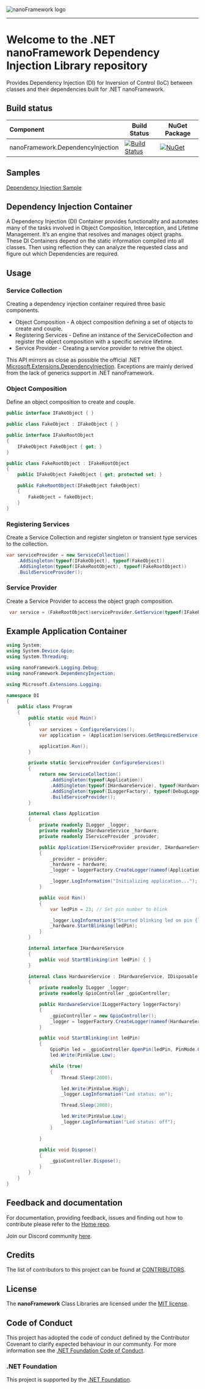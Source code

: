 ![nanoFramework logo](https://raw.githubusercontent.com/nanoframework/Home/main/resources/logo/nanoFramework-repo-logo.png)

-----

# Welcome to the .NET nanoFramework Dependency Injection Library repository
Provides Dependency Injection (DI) for Inversion of Control (IoC) between classes and their dependencies built for .NET nanoFramework.

## Build status

| Component | Build Status | NuGet Package |
|:-|---|---|
| nanoFramework.DependencyInjection | [![Build Status](https://dev.azure.com/nanoframework/nanoFramework.DependencyInjection/_apis/build/status/nanoframework.DependencyInjection?repoName=nanoframework%2FnanoFramework.DependencyInjection&branchName=main)](https://dev.azure.com/nanoframework/nanoFramework.DependencyInjection/_build/latest?definitionId=56&repoName=nanoframework%2FnanoFramework.DependencyInjection&branchName=main) | [![NuGet](https://img.shields.io/nuget/v/nanoFramework.DependencyInjection.svg?label=NuGet&style=flat&logo=nuget)](https://www.nuget.org/packages/nanoFramework.DependencyInjection/) |

## Samples

[Dependency Injection Sample](https://github.com/nanoframework/Samples/tree/main/samples/DependencyInjection)



## Dependency Injection Container
A Dependency Injection (DI) Container provides functionality and automates many of the tasks involved in Object Composition, Interception, and Lifetime Management. It’s an engine that resolves and manages object graphs. These DI Containers depend on the static information compiled into all classes. Then using reflection they can analyze the requested class and figure out which Dependencies are required.

## Usage

### Service Collection
Creating a dependency injection container required three basic components. 
 * Object Composition - A object composition defining a set of objects to create and couple.
 * Registering Services - Define an instance of the ServiceCollection  and register the object composition with a specific service lifetime.
 * Service Provider - Creating a service provider to retrive the object. 

This API mirrors as close as possible the official .NET 
[Microsoft.Extensions.DependencyInjection](https://docs.microsoft.com/en-us/dotnet/core/extensions/dependency-injection). Exceptions are mainly derived from the lack of generics support in .NET nanoFramework.

### Object Composition
Define an object composition to create and couple.
```csharp
public interface IFakeObject { }

public class FakeObject : IFakeObject { }

public interface IFakeRootObject
{
    IFakeObject FakeObject { get; }
}

public class FakeRootObject : IFakeRootObject
{
    public IFakeObject FakeObject { get; protected set; }

    public FakeRootObject(IFakeObject fakeObject)
    {
        FakeObject = fakeObject;
    }
}
```

### Registering Services
Create a Service Collection and register singleton or transient type services to the collection.

```csharp
var serviceProvider = new ServiceCollection()
    .AddSingleton(typeof(IFakeObject), typeof(FakeObject))
    .AddSingleton(typeof(IFakeRootObject), typeof(FakeRootObject))
    .BuildServiceProvider();
```
### Service Provider
Create a Service Provider to access the object graph composition.

```csharp
 var service = (FakeRootObject)serviceProvider.GetService(typeof(IFakeRootObject));
```

## Example Application Container

```csharp
using System;
using System.Device.Gpio;
using System.Threading;

using nanoFramework.Logging.Debug;
using nanoFramework.DependencyInjection;

using Microsoft.Extensions.Logging;

namespace DI
{
    public class Program
    {
        public static void Main()
        {
            var services = ConfigureServices();
            var application = (Application)services.GetRequiredService(typeof(Application));

            application.Run();
        }

        private static ServiceProvider ConfigureServices()
        {
            return new ServiceCollection()
                .AddSingleton(typeof(Application))
                .AddSingleton(typeof(IHardwareService), typeof(HardwareService))
                .AddSingleton(typeof(ILoggerFactory), typeof(DebugLoggerFactory))
                .BuildServiceProvider();
        }

        internal class Application
        {
            private readonly ILogger _logger;
            private readonly IHardwareService _hardware;
            private readonly IServiceProvider _provider;

            public Application(IServiceProvider provider, IHardwareService hardware, ILoggerFactory loggerFactory)
            {
                _provider = provider;
                _hardware = hardware;
                _logger = loggerFactory.CreateLogger(nameof(Application));

                _logger.LogInformation("Initializing application...");
            }

            public void Run()
            {
                var ledPin = 23; // Set pin number to blink

                _logger.LogInformation($"Started blinking led on pin {ledPin}.");
                _hardware.StartBlinking(ledPin);
            }
        }

        internal interface IHardwareService
        {
            public void StartBlinking(int ledPin) { }
        }

        internal class HardwareService : IHardwareService, IDisposable
        {
            private readonly ILogger _logger;
            private readonly GpioController _gpioController;

            public HardwareService(ILoggerFactory loggerFactory)
            {
                _gpioController = new GpioController();
                _logger = loggerFactory.CreateLogger(nameof(HardwareService));
            }

            public void StartBlinking(int ledPin)
            {
                GpioPin led = _gpioController.OpenPin(ledPin, PinMode.Output);
                led.Write(PinValue.Low);

                while (true)
                {
                    Thread.Sleep(2000);

                    led.Write(PinValue.High);
                    _logger.LogInformation("Led status: on");

                    Thread.Sleep(2000);

                    led.Write(PinValue.Low);
                    _logger.LogInformation("Led status: off");
                }

            }

            public void Dispose()
            {
                _gpioController.Dispose();
            }
        }
    }
}
```

## Feedback and documentation

For documentation, providing feedback, issues and finding out how to contribute please refer to the [Home repo](https://github.com/nanoframework/Home).

Join our Discord community [here](https://discord.gg/gCyBu8T).

## Credits

The list of contributors to this project can be found at [CONTRIBUTORS](https://github.com/nanoframework/Home/blob/main/CONTRIBUTORS.md).

## License

The **nanoFramework** Class Libraries are licensed under the [MIT license](LICENSE.md).

## Code of Conduct

This project has adopted the code of conduct defined by the Contributor Covenant to clarify expected behaviour in our community.
For more information see the [.NET Foundation Code of Conduct](https://dotnetfoundation.org/code-of-conduct).

### .NET Foundation

This project is supported by the [.NET Foundation](https://dotnetfoundation.org).